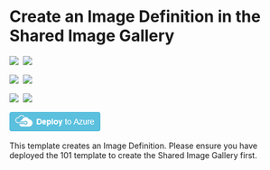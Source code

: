 # Create an Image Definition in the Shared Image Gallery

<IMG SRC="https://azbotstorage.blob.core.windows.net/badges/101-sig-image-definition-create/PublicLastTestDate.svg" />&nbsp;
<IMG SRC="https://azbotstorage.blob.core.windows.net/badges/101-sig-image-definition-create/PublicDeployment.svg" />&nbsp;

<IMG SRC="https://azbotstorage.blob.core.windows.net/badges/101-sig-image-definition-create/FairfaxLastTestDate.svg" />&nbsp;
<IMG SRC="https://azbotstorage.blob.core.windows.net/badges/101-sig-image-definition-create/FairfaxDeployment.svg" />&nbsp;

<IMG SRC="https://azbotstorage.blob.core.windows.net/badges/101-sig-image-definition-create/BestPracticeResult.svg" />&nbsp;
<IMG SRC="https://azbotstorage.blob.core.windows.net/badges/101-sig-image-definition-create/CredScanResult.svg" />&nbsp;

<a href="https://portal.azure.com/#create/Microsoft.Template/uri/https%3A%2F%2Fraw.githubusercontent.com%2FAzure%2Fazure-quickstart-templates%2Fmaster%2F101-sig-image-definition-create%2Fazuredeploy.json" target="_blank">
    <img src="https://raw.githubusercontent.com/Azure/azure-quickstart-templates/master/1-CONTRIBUTION-GUIDE/images/deploytoazure.png"/>
</a>

This template creates an Image Definition. Please ensure you have deployed the 101 template to create the Shared Image Gallery first.

